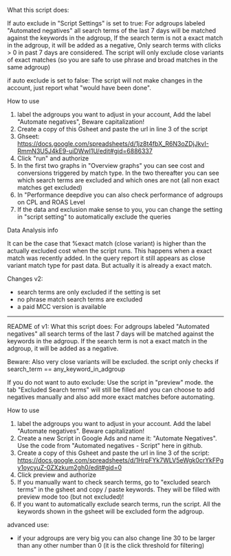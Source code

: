 What this script does: 

If auto exclude in "Script Settings" is set to true: 
For adgroups labeled "Automated negatives" all search terms of the last 7 days will be matched against the keywords in the adgroup, If the search term is not a exact match in the adgroup, it will be added as a negative, Only search terms with clicks > 0 in past 7 days are considered.
The script will only exclude close variants of exact matches (so you are safe to use phrase and broad matches in the same adgroup)

if auto exclude is set to false: The script will not make changes in the account, just report what "would have been done".


How to use

1. label the adgroups you want to adjust in your account, Add the label "Automate negatives", Beware capitalization!
2. Create a copy of this Gsheet and paste the url in line 3 of the script
3. Ghseet: https://docs.google.com/spreadsheets/d/1jz8t4fbX_R6N3oZDjJkvI-RmmN3U5J4kE9-uiDWwI1U/edit#gid=6886337
4. Click "run" and authorize
5. In the first two graphs in "Overview graphs" you can see cost and conversions triggered by match type. 
In the two thereafter you can see which search terms are excluded and which ones are not (all non exact matches get excluded)
6. In "Performance deepdive you can also check performance of adgroups on CPL and ROAS Level
7. If the data and exclusion make sense to you, you can change the setting in "script setting" to automatically exclude the queries


Data Analysis info

It can be the case that %exact match (close variant) is higher than the actually excluded cost when the script runs. This happens when a exact match was recently added. In the query report it still appears as close variant match type for past data. But actually it is already a exact match. 

Changes v2:

- search terms are only excluded if the setting is set
- no phrase match search terms are excluded
- a paid MCC version is available


_________________________


README of v1:
What this script does: 
For adgroups labeled "Automated negatives" all search terms of the last 7 days will be matched against the keywords in the adgroup.
If the search term is not a exact match in the adgroup, it will be added as a negative. 

Beware: Also very close variants will be excluded. the script only checks if search_term == any_keyword_in_adgroup

If you do not want to auto exclude: 
Use the script in "preview" mode. the tab "Excluded Search terms" will still be filled and you can choose to add negatives manually and also add more exact matches before automating.

How to use
1. label the adgroups you want to adjust in your account. Add the label "Automate negatives". Beware capitalization!
2. Create a new Script in Google Ads and name it: "Automate Negatives". Use the code from "Automated negatives - Script" here in github.
3. Create a copy of this Gsheet and paste the url in line 3 of the script: https://docs.google.com/spreadsheets/d/1HrpFYk7WLV5eWgk0crYkFPgy1oycyuZ-0ZXzkum2gh0/edit#gid=0
4. Click preview and authorize
5. If you manually want to check search terms, go to "excluded search terms" in the gsheet and copy / paste keywords. They will be filled with preview mode too (but not excluded)!
6. If you want to automatically exclude search terms, run the script. All the keywords shown in the gsheet will be excluded form the adgroup. 

advanced use: 
- if your adgroups are very big you can also change line 30 to be larger than any other number than 0 (it is the click threshold for filtering)
